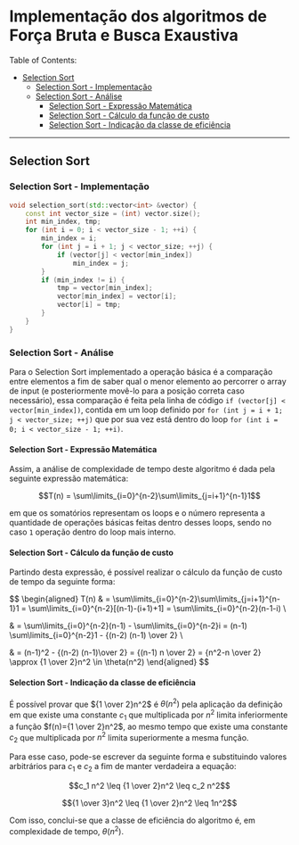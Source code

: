 # Implementação dos algoritmos de Força Bruta e Busca Exaustiva

Table of Contents:

- [Selection Sort](#selection-sort)
  - [Selection Sort - Implementação](#selection-sort---implementação)
  - [Selection Sort - Análise](#selection-sort---análise)
    - [Selection Sort - Expressão Matemática](#selection-sort---expressão-matemática)
    - [Selection Sort - Cálculo da função de custo](#selection-sort---cálculo-da-função-de-custo)
    - [Selection Sort - Indicação da classe de eficiência](#selection-sort---indicação-da-classe-de-eficiência)

---

## Selection Sort

### Selection Sort - Implementação

```c++
void selection_sort(std::vector<int> &vector) {
    const int vector_size = (int) vector.size();
    int min_index, tmp;
    for (int i = 0; i < vector_size - 1; ++i) {
        min_index = i;
        for (int j = i + 1; j < vector_size; ++j) {
            if (vector[j] < vector[min_index])
                min_index = j;
        }
        if (min_index != i) {
            tmp = vector[min_index];
            vector[min_index] = vector[i];
            vector[i] = tmp;
        }
    }
}
```

### Selection Sort - Análise

Para o Selection Sort implementado a operação básica é a comparação entre elementos a fim de saber qual o menor elemento ao percorrer o array de input (e posteriormente movê-lo para a posição correta caso necessário), essa comparação é feita pela linha de código `if (vector[j] < vector[min_index])`, contida em um loop definido por `for (int j = i + 1; j < vector_size; ++j)` que por sua vez está dentro do loop `for (int i = 0; i < vector_size - 1; ++i)`.

#### Selection Sort - Expressão Matemática

Assim, a análise de complexidade de tempo deste algoritmo é dada pela seguinte expressão matemática:

$$T(n) = \sum\limits_{i=0}^{n-2}\sum\limits_{j=i+1}^{n-1}1$$

em que os somatórios representam os loops e o número representa a quantidade de operações básicas feitas dentro desses loops, sendo no caso `1` operação dentro do loop mais interno.

#### Selection Sort - Cálculo da função de custo

Partindo desta expressão, é possível realizar o cálculo da função de custo de tempo da seguinte forma:

$$
\begin{aligned}
T(n) & = \sum\limits_{i=0}^{n-2}\sum\limits_{j=i+1}^{n-1}1 = \sum\limits_{i=0}^{n-2}[(n-1)-(i+1)+1] = \sum\limits_{i=0}^{n-2}(n-1-i) \\

& = \sum\limits_{i=0}^{n-2}(n-1) - \sum\limits_{i=0}^{n-2}i = (n-1) \sum\limits_{i=0}^{n-2}1 - {(n-2) (n-1) \over 2} \\

& = (n-1)^2 - {(n-2) (n-1)\over 2} = {(n-1) n \over 2} = {n^2-n \over 2} \approx {1 \over 2}n^2 \in \theta(n^2)
\end{aligned}
$$

#### Selection Sort - Indicação da classe de eficiência

É possível provar que ${1 \over 2}n^2$ é $\theta(n^2)$ pela aplicação da definição em que existe uma constante $c_1$ que multiplicada por $n^2$ limita inferiormente a função $f(n)={1 \over 2}n^2$, ao mesmo tempo que existe uma constante $c_2$ que multiplicada por $n^2$ limita superiormente a mesma função.

Para esse caso, pode-se escrever da seguinte forma e substituindo valores arbitrários para $c_1$ e $c_2$ a fim de manter verdadeira a equação:

$$c_1 n^2 \leq {1 \over 2}n^2 \leq c_2 n^2$$

$${1 \over 3}n^2 \leq {1 \over 2}n^2 \leq 1n^2$$

Com isso, conclui-se que a classe de eficiência do algoritmo é, em complexidade de tempo, $\theta(n^2)$.
